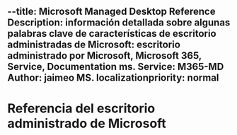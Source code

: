 --title: Microsoft Managed Desktop Reference Description: información detallada sobre algunas palabras clave de características de escritorio administradas de Microsoft: escritorio administrado por Microsoft, Microsoft 365, Service, Documentation ms. Service: M365-MD Author: jaimeo MS. localizationpriority: normal
---

# <a name="microsoft-managed-desktop-reference"></a>Referencia del escritorio administrado de Microsoft